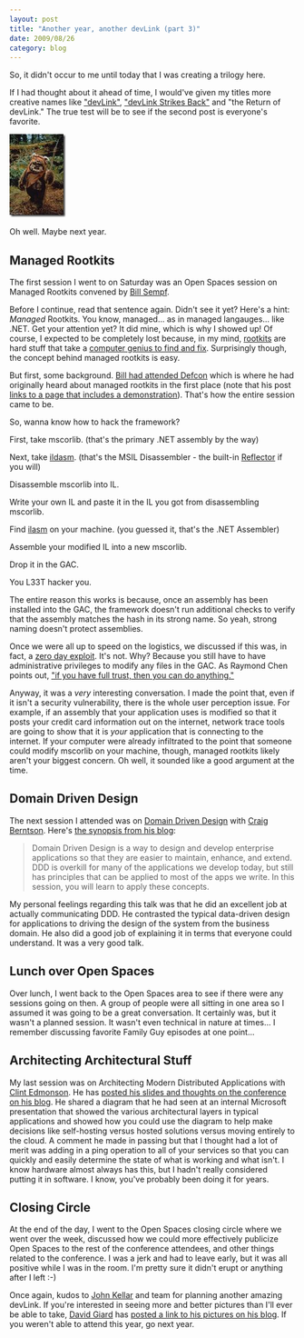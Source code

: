 ```yaml
---
layout: post
title: "Another year, another devLink (part 3)"
date: 2009/08/26
category: blog
---
```


So, it didn't occur to me until today that I was creating a trilogy here.

If I had thought about it ahead of time, I would've given my titles more
creative names like
["devLink"](/blog/2009/08/24/another-year-another-devlink-part-1/), ["devLink
Strikes Back"](/blog/2009/08/25/another-year-another-devlink-part-2/) and "the
Return of devLink." The true test will be to see if the second post is
everyone's favorite. 

![Obligatory Ewoks for the 3rd movie... errr post.](/images/blog/WindowsLiveWriter/AnotheryearanotherdevLinkpart3_BC80/image_3.png)

Oh well. Maybe next year. 

## Managed Rootkits

The first session I went to on Saturday was an Open Spaces session on Managed
Rootkits convened by [Bill Sempf](http://www.sempf.net/). 

Before I continue, read that sentence again. Didn't see it yet? Here's a hint:
*Managed* Rootkits. You know, managed... as in managed langauges... like .NET.
Get your attention yet? It did mine, which is why I showed up! Of course, I
expected to be completely lost because, in my mind,
[rootkits](http://en.wikipedia.org/wiki/Rootkit) are hard stuff that take a
[computer genius to find and
fix](http://blogs.technet.com/markrussinovich/archive/2005/10/31/sony-rootkits-and-digital-rights-management-gone-too-far.aspx).
Surprisingly though, the concept behind managed rootkits is easy. 

But first, some background. [Bill had attended
Defcon](http://www.sempf.net/post/Defcon-Recap.aspx) which is where he had
originally heard about managed rootkits in the first place (note that his post
[links to a page that includes a
demonstration](http://www.applicationsecurity.co.il/english/NETFrameworkRootkits/tabid/161/Default.aspx)).
That's how the entire session came to be. 

So, wanna know how to hack the framework? 

First, take mscorlib. (that's the primary .NET assembly by the way) 

Next, take
[ildasm](http://msdn.microsoft.com/en-us/library/f7dy01k1%28VS.80%29.aspx).
(that's the MSIL Disassembler - the built-in
[Reflector](http://www.red-gate.com/products/reflector/) if you will) 

Disassemble mscorlib into IL. 

Write your own IL and paste it in the IL you got from disassembling mscorlib. 

Find [ilasm](http://msdn.microsoft.com/en-us/library/496e4ekx%28VS.80%29.aspx)
on your machine. (you guessed it, that's the .NET Assembler) 

Assemble your modified IL into a new mscorlib. 

Drop it in the GAC. 

You L33T hacker you. 

The entire reason this works is because, once an assembly has been installed
into the GAC, the framework doesn't run additional checks to verify that the
assembly matches the hash in its strong name. So yeah, strong naming doesn't
protect assemblies. 

Once we were all up to speed on the logistics, we discussed if this was, in
fact, a [zero day exploit](http://en.wikipedia.org/wiki/Zero_day_attack). It's
not. Why? Because you still have to have administrative privileges to modify
any files in the GAC. As Raymond Chen points out, ["if you have full trust,
then you can do
anything."](http://blogs.msdn.com/oldnewthing/archive/2009/01/21/9353310.aspx) 

Anyway, it was a *very* interesting conversation. I made the point that, even
if it isn't a security vulnerability, there is the whole user perception issue.
For example, if an assembly that your application uses is modified so that it
posts your credit card information out on the internet, network trace tools are
going to show that it is *your* application that is connecting to the internet.
If your computer were already infiltrated to the point that someone could
modify mscorlib on your machine, though, managed rootkits likely aren't your
biggest concern. Oh well, it sounded like a good argument at the time.

## Domain Driven Design

The next session I attended was on [Domain Driven
Design](http://domaindrivendesign.org/) with [Craig
Berntson](http://www.craigberntson.com/blog). Here's [the synopsis from his
blog](http://www.craigberntson.com/blog/2009/03/speaking-at-devlink.asp): 

> Domain Driven Design is a way to design and develop enterprise applications
> so that they are easier to maintain, enhance, and extend. DDD is overkill for
> many of the applications we develop today, but still has principles that can
> be applied to most of the apps we write. In this session, you will learn to
> apply these concepts.

My personal feelings regarding this talk was that he did an excellent job at
actually communicating DDD. He contrasted the typical data-driven design for
applications to driving the design of the system from the business domain. He
also did a good job of explaining it in terms that everyone could understand.
It was a very good talk.

## Lunch over Open Spaces

Over lunch, I went back to the Open Spaces area to see if there were any
sessions going on then. A group of people were all sitting in one area so I
assumed it was going to be a great conversation. It certainly was, but it
wasn't a planned session. It wasn't even technical in nature at times... I
remember discussing favorite Family Guy episodes at one point...

## Architecting Architectural Stuff

My last session was on Architecting Modern Distributed Applications with [Clint
Edmonson](http://www.notsotrivial.net/blog/). He has [posted his slides and
thoughts on the conference on his
blog](http://www.notsotrivial.net/blog/post/2009/08/17/DevLink-Decompression.aspx).
He shared a diagram that he had seen at an internal Microsoft presentation that
showed the various architectural layers in typical applications and showed how
you could use the diagram to help make decisions like self-hosting versus
hosted solutions versus moving entirely to the cloud. A comment he made in
passing but that I thought had a lot of merit was adding in a ping operation to
all of your services so that you can quickly and easily determine the state of
what is working and what isn't. I know hardware almost always has this, but I
hadn't really considered putting it in software. I know, you've probably been
doing it for years. 

## Closing Circle

At the end of the day, I went to the Open Spaces closing circle where we went
over the week, discussed how we could more effectively publicize Open Spaces to
the rest of the conference attendees, and other things related to the
conference. I was a jerk and had to leave early, but it was all positive while
I was in the room. I'm pretty sure it didn't erupt or anything after I left :-) 

Once again, kudos to [John Kellar](http://www.johnkellar.com/) and team for
planning another amazing devLink. If you're interested in seeing more and
better pictures than I'll ever be able to take, [David
Giard](http://www.davidgiard.com/) has [posted a link to his pictures on his
blog](http://www.davidgiard.com/2009/08/23/DevLinkAndLinkWray.aspx). If you
weren't able to attend this year, go next year.

